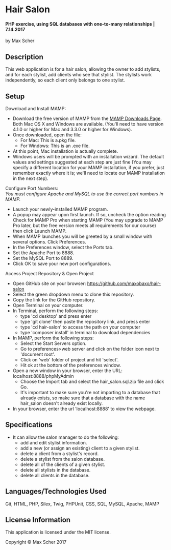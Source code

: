 # Hair Salon
#### PHP exercise, using SQL databases with one-to-many relationships |  7.14.2017

by Max Scher

## Description
This web application is for a hair salon, allowing the owner to add stylists, and for each stylist, add clients who see that stylist. The stylists work independently, so each client only belongs to one stylist.

## Setup
Download and Install MAMP:
* Download the free version of MAMP from the [MAMP Downloads Page](https://www.mamp.info/en/downloads). Both Mac OS X and Windows are available. (You'll need to have version 4.1.0 or higher for Mac and 3.3.0 or higher for Windows).
* Once downloaded, open the file:
    * For Mac: This is a.pkg file.
    * For Windows: This is an .exe file.
* At this point, Mac installation is actually complete.
* Windows users will be prompted with an installation wizard. The default values and settings suggested at each step are just fine (You may specify a different location for your MAMP installation, if you prefer, just remember exactly where it is; we'll need to locate our MAMP installation in the next step).

Configure Port Numbers:  
_You must configure Apache and MySQL to use the correct port numbers in MAMP._

* Launch your newly-installed MAMP program.
* A popup may appear upon first launch. If so, uncheck the option reading Check for MAMP Pro when starting MAMP (You may upgrade to MAMP Pro later, but the free version meets all requirements for our course) then click Launch MAMP.
* When MAMP launches you will be greeted by a small window with several options. Click Preferences.
* In the Preferences window, select the Ports tab.
* Set the Apache Port to 8888.
* Set the MySQL Port to 8889.
* Click OK to save your new port configurations.

Access Project Repository & Open Project
* Open GitHub site on your browser: https://github.com/maxobaxo/hair-salon
* Select the green dropdown menu to clone this repository.
* Copy the link for the GitHub repository.
* Open Terminal on your computer.
* In Terminal, perform the following steps:
    * type 'cd desktop' and press enter
    * type 'git clone' then paste the repository link, and press enter
    * type 'cd hair-salon' to access the path on your computer
    * type 'composer install' in terminal to download dependencies
* In MAMP, perform the following steps:
    * Select the Start Servers option.
    * Go to preferences>web server and click on the folder icon next to 'document root'.
    * Click on 'web' folder of project and hit 'select'.
    * Hit ok at the bottom of the preferences window.
* Open a new window in your browser, enter the URL: localhost:8888/phpMyAdmin
    * Choose the Import tab and select the hair_salon.sql.zip file and click Go.
    * It's important to make sure you're not importing to a database that already exists, so make sure that a database with the name hair_salon doesn't already exist locally.
* In your browser, enter the url 'localhost:8888' to view the webpage.

## Specifications
* It can allow the salon manager to do the following:
    * add and edit stylist information.
    * add a new (or assign an existing) client to a given stylist.
    * delete a client from a stylist's record.
    * delete a stylist from the salon database.
    * delete all of the clients of a given stylist.
    * delete all stylists in the database.
    * delete all clients in the database.

## Languages/Technologies Used
Git, HTML, PHP, Silex, Twig, PHPUnit, CSS, SQL, MySQL, Apache, MAMP

## License Information
This application is licensed under the MIT license.

Copyright &copy; Max Scher 2017
